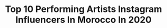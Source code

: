 ---
title: Top 10 Performing Artists Instagram Influencers In Morocco In 2020
description: >-
  Find top performing artists Instagram influencers in Morocco in 2020. Most popular hashtags: #quarantine #love #nature #hollywood.
platform: Instagram
profiles:
  - username: "mohammed_otmane"
    fullname: >-
      mohammed otmane
    location: "Morocco"
    followers: 51073
    engagement: 261
    commentsToLikes: 0.064883
    id: ck5ciariqsb4o0i11lxqtx48l
    verified: false
    hashtags: "#maherzainfans, #video, #marwan, #loveyou"
  - username: "douaa_lahyaoui_official"
    fullname: >-
      Douaa Lahyaoui  / دعاء لحياوي
    location: "Morocco"
    followers: 268807
    engagement: 1156
    commentsToLikes: 0.012515
    id: ck5bts5m5gi4f0i11mogi2r7x
    verified: false
    hashtags: "#hamaki, #winter, #medi1tv, #ahlam"
  - username: "thegreatyassin"
    fullname: >-
      Yassin Messoudi
    location: "Morocco"
    followers: 6589
    engagement: 1159
    commentsToLikes: 0.037681
    id: ck6uh1yyu6iqb0j71vifxzu5p
    verified: false
    hashtags: "#heckyeah, #liveshows, #havingfun, #stayhungry"
  - username: "rim_bl"
    fullname: >-
      Rim BL Officiel | mua🇹🇳🇩🇿🇲🇦🇱🇾
    location: "Morocco"
    followers: 226188
    engagement: 397
    commentsToLikes: 0.017508
    id: ck5hpo2dtrop10i11uapsmhbz
    verified: false
    hashtags: "#tb, #yezzy, #holic"
  - username: "soffienmessoudi"
    fullname: >-
      Soffien Messoudi
    location: "Morocco"
    followers: 11768
    engagement: 956
    commentsToLikes: 0.027926
    id: ck6uh1xv06iip0j71lhoa1pur
    verified: false
    hashtags: "#adventures, #staysafe, #thankful, #whataride"
  - username: "fatinatiskatofficiel"
    fullname: >-
      Fatina Tiskat 💄
    location: "Morocco"
    followers: 309288
    engagement: 111
    commentsToLikes: 0.028115
    id: ck15sk41adeqh0i197ezr3u26
    verified: false
    hashtags: "#alhamdulillah, #makeuplover, #mama, #love"
  - username: "basmaelbachyry"
    fullname: >-
      Basma El Bachyry
    location: "Morocco"
    followers: 5728
    engagement: 784
    commentsToLikes: 0.072608
    id: ck14hgx96a9w10i197ogczvn0
    verified: false
    hashtags: "#agafay, #test, #swim, #drmartensstyle"
  - username: "yasmine.el.khateib"
    fullname: >-
      Yasmine Elkhateib
    location: "Morocco"
    followers: 1250747
    engagement: 141
    commentsToLikes: 0.014356
    id: ck15tt0upjqwy0i197xe5y8kl
    verified: false
    hashtags: "#my, #birthday, #quarantine"
  - username: "assala_official"
    fullname: >-
      Assala
    location: "Morocco"
    followers: 7953648
    engagement: 68
    commentsToLikes: 0.023260
    id: ck55jgwe7x0bl0i11tjrxwftn
    verified: true
    hashtags: "#stayhome, #strongertogether, #assala, #voguearabia"
  - username: "yasmine__rei"
    fullname: >-
      𝘠𝘢𝘴𝘴𝘴
    location: "Morocco"
    followers: 7593
    engagement: 771
    commentsToLikes: 0.040342
    id: ckaotuejhxkep0i78w1wvvvqo
    verified: false
    hashtags: "#follow, #redoutfit, #artist, #modelphoto"
---